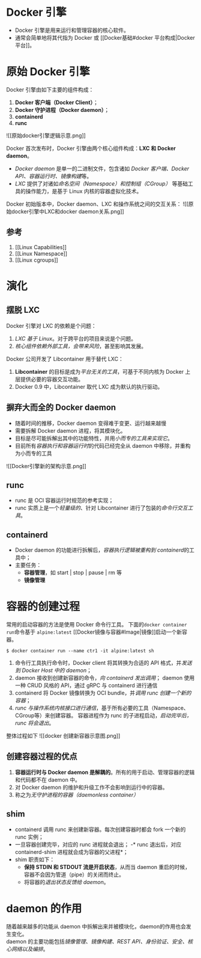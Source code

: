 # Docker 引擎
- Docker 引擎是用来运行和管理容器的核心软件。
- 通常会简单地将其代指为 Docker 或 [[Docker基础#docker 平台构成|Docker 平台]]。

# 原始 Docker 引擎
Docker 引擎由如下主要的组件构成：
1. **Docker 客户端（Docker Client）**；
2. **Docker 守护进程（Docker daemon）**；
3. **containerd** 
4. **runc**

![[原始docker引擎逻辑示意.png]]


Docker 首次发布时，Docker 引擎由两个核心组件构成：**LXC 和 Docker daemon**。  
- *Docker daemon* 是单一的二进制文件，包含诸如 *Docker 客户端、Docker API、容器运行时、镜像构建*等。  
- *LXC* 提供了对诸如*命名空间（Namespace）和控制组（CGroup）* 等基础工具的操作能力，是基于 Linux 内核的容器虚拟化技术。

Docker 初始版本中，Docker daemon、LXC 和操作系统之间的交互关系：
![[原始docker引擎中LXC和docker daemon关系.png]]

## 参考
1. [[Linux Capabilities]]
2. [[Linux Namespace]]
3. [[Linux cgroups]]

# 演化
## 摆脱 LXC
Docker 引擎对 LXC 的依赖是个问题：  
1. *LXC 基于 Linux*。对于跨平台的项目来说是个问题。
2. *核心组件依赖外部工具，会带来风险*，甚至影响其发展。  

Docker 公司开发了 Libcontainer 用于替代 LXC：
1. **Libcontainer** 的目标是成为*平台无关的工具*，可基于不同内核为 Docker 上层提供必要的容器交互功能。  
2. Docker 0.9 中，Libcontainer 取代 LXC 成为默认的执行驱动。

## 摒弃大而全的 Docker daemon
- 随着时间的推移，Docker daemon 变得难于变更、运行越来越慢
- 需要拆解 Docker daemon 进程，将其模块化。  
- 目标是尽可能拆解出其中的功能特性，并用*小而专的工具来实现它*。
- 目前所有*容器执行和容器运行时*的代码已经完全从 daemon 中移除，并重构为小而专的工具

![[Docker引擎新的架构示意.png]]

## runc
- runc 是 OCI 容器运行时规范的参考实现；
- runc 实质上是一个*轻量级的*、针对 Libcontainer 进行了包装的*命令行交互工具*。

## containerd
- Docker daemon 的功能进行拆解后，*容器执行逻辑被重构到 containerd*的工具中；
- 主要任务：
	- **容器管理**，如 start | stop | pause | rm 等
	- **镜像管理**


# 容器的创建过程
常用的启动容器的方法是使用 Docker 命令行工具。
下面的`docker container run`命令基于 `alpine:latest` [[Docker镜像与容器#Image|镜像]]启动一个新容器。  
```shell
$ docker container run --name ctr1 -it alpine:latest sh
```

1. 命令行工具执行命令时，Docker client 将其转换为合适的 API 格式，并*发送到 Docker Host 中的 daemon*；
2. daemon 接收到创建新容器的命令，*向 containerd 发出调用*；
	daemon 使用一种 CRUD 风格的 API，通过 gRPC 与 containerd 进行通信
3. containerd 将 Docker 镜像转换为 OCI bundle，并*调用 runc 创建一个新的容器*；
4. *runc 与操作系统内核接口进行通信*，基于所有必要的工具（Namespace、CGroup等）来创建容器。
	容器进程作为 runc 的子进程启动，*启动完毕后，runc 将会退出*。

整体过程如下
![[docker 创建新容器示意图.png]]

## 创建容器过程的优点
1. **容器运行时与 Docker daemon 是解耦的**。所有的用于启动、管理容器的逻辑和代码都不在 daemon 中。
2. 对 Docker daemon 的维护和升级工作不会影响到运行中的容器。
3. 称之为*无守护进程的容器（daemonless container）*

## shim
- containerd 调用 runc 来创建新容器。每次创建容器时都会 fork 一个新的 runc 实例；
- 一旦容器创建完毕，对应的 runc 进程就会退出；
-* runc 退出后，对应 containerd-shim 进程就会成为容器的父进程*；
- shim 职责如下：
	- **保持 STDIN 和 STDOUT 流是开启状态**，从而当 daemon 重启的时候，容器不会因为管道（pipe）的关闭而终止。
	-  将容器的*退出状态反馈给 daemon*。


# daemon 的作用
随着越来越多的功能从 daemon 中拆解出来并被模块化，daemon的作用也会发生变化。  
 daemon 的主要功能包括*镜像管理、镜像构建、REST API、身份验证、安全、核心网络以及编排*。